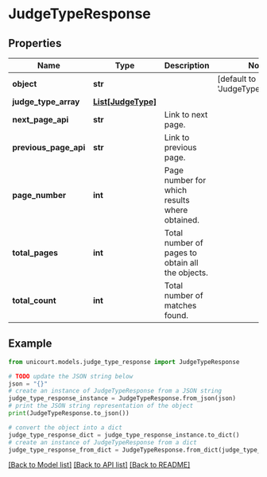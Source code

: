 # JudgeTypeResponse


## Properties

Name | Type | Description | Notes
------------ | ------------- | ------------- | -------------
**object** | **str** |  | [default to 'JudgeTypeResponse']
**judge_type_array** | [**List[JudgeType]**](JudgeType.md) |  | 
**next_page_api** | **str** | Link to next page. | 
**previous_page_api** | **str** | Link to previous page. | 
**page_number** | **int** | Page number for which results where obtained. | 
**total_pages** | **int** | Total number of pages to obtain all the objects. | 
**total_count** | **int** | Total number of matches found. | 

## Example

```python
from unicourt.models.judge_type_response import JudgeTypeResponse

# TODO update the JSON string below
json = "{}"
# create an instance of JudgeTypeResponse from a JSON string
judge_type_response_instance = JudgeTypeResponse.from_json(json)
# print the JSON string representation of the object
print(JudgeTypeResponse.to_json())

# convert the object into a dict
judge_type_response_dict = judge_type_response_instance.to_dict()
# create an instance of JudgeTypeResponse from a dict
judge_type_response_from_dict = JudgeTypeResponse.from_dict(judge_type_response_dict)
```
[[Back to Model list]](../README.md#documentation-for-models) [[Back to API list]](../README.md#documentation-for-api-endpoints) [[Back to README]](../README.md)



